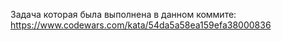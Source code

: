 Задача которая была выполнена в данном коммите: https://www.codewars.com/kata/54da5a58ea159efa38000836